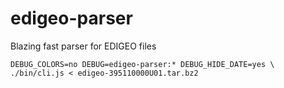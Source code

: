 # edigeo-parser
Blazing fast parser for EDIGEO files

```
DEBUG_COLORS=no DEBUG=edigeo-parser:* DEBUG_HIDE_DATE=yes \
./bin/cli.js < edigeo-395110000U01.tar.bz2
```
